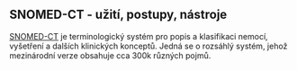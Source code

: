 ## SNOMED-CT - užití, postupy, nástroje

[SNOMED-CT](http://www.snomed.org/snomed-ct/five-step-briefing) je terminologický systém pro popis a klasifikaci nemocí, vyšetření a dalších klinických konceptů. Jedná se o rozsáhlý systém, jehož mezinárodní verze obsahuje cca 300k různých pojmů.
